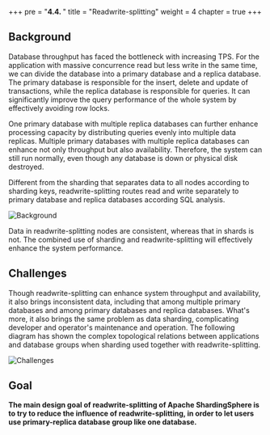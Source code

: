 +++
pre = "<b>4.4. </b>"
title = "Readwrite-splitting"
weight = 4
chapter = true
+++

## Background

Database throughput has faced the bottleneck with increasing TPS.
For the application with massive concurrence read but less write in the same time, we can divide the database into a primary database and a replica database.
The primary database is responsible for the insert, delete and update of transactions, while the replica database is responsible for queries.
It can significantly improve the query performance of the whole system by effectively avoiding row locks.

One primary database with multiple replica databases can further enhance processing capacity by distributing queries evenly into multiple data replicas.
Multiple primary databases with multiple replica databases can enhance not only throughput but also availability.
Therefore, the system can still run normally, even though any database is down or physical disk destroyed.

Different from the sharding that separates data to all nodes according to sharding keys, readwrite-splitting routes read and write separately to primary database and replica databases according SQL analysis.

![Background](https://shardingsphere.apache.org/document/current/img/readwrite-splitting/background.png)

Data in readwrite-splitting nodes are consistent, whereas that in shards is not.
The combined use of sharding and readwrite-splitting will effectively enhance the system performance.

## Challenges

Though readwrite-splitting can enhance system throughput and availability, it also brings inconsistent data, including that among multiple primary databases and among primary databases and replica databases.
What's more, it also brings the same problem as data sharding, complicating developer and operator's maintenance and operation.
The following diagram has shown the complex topological relations between applications and database groups when sharding used together with readwrite-splitting.

![Challenges](https://shardingsphere.apache.org/document/current/img/readwrite-splitting/challenges.png)

## Goal

**The main design goal of readwrite-splitting of Apache ShardingSphere is to try to reduce the influence of readwrite-splitting, in order to let users use primary-replica database group like one database.**
